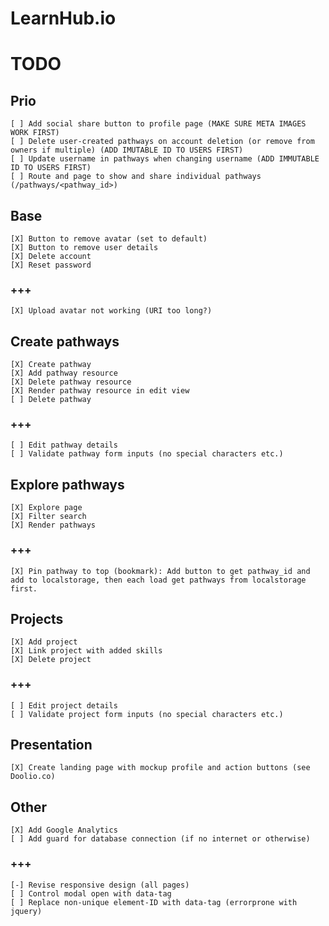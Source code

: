 # LearnHub.io

# TODO

## Prio
    
    [ ] Add social share button to profile page (MAKE SURE META IMAGES WORK FIRST)
    [ ] Delete user-created pathways on account deletion (or remove from owners if multiple) (ADD IMUTABLE ID TO USERS FIRST)
    [ ] Update username in pathways when changing username (ADD IMMUTABLE ID TO USERS FIRST)
    [ ] Route and page to show and share individual pathways (/pathways/<pathway_id>)

## Base

    [X] Button to remove avatar (set to default)
    [X] Button to remove user details
    [X] Delete account
    [X] Reset password

### +++
    
    [X] Upload avatar not working (URI too long?)

## Create pathways

    [X] Create pathway
    [X] Add pathway resource
    [X] Delete pathway resource
    [X] Render pathway resource in edit view
    [ ] Delete pathway

### +++
    
    [ ] Edit pathway details
    [ ] Validate pathway form inputs (no special characters etc.)

## Explore pathways

    [X] Explore page
    [X] Filter search
    [X] Render pathways

### +++

    [X] Pin pathway to top (bookmark): Add button to get pathway_id and add to localstorage, then each load get pathways from localstorage first.

## Projects

    [X] Add project
    [X] Link project with added skills
    [X] Delete project

### +++

    [ ] Edit project details
    [ ] Validate project form inputs (no special characters etc.)

## Presentation

    [X] Create landing page with mockup profile and action buttons (see Doolio.co)

## Other

    [X] Add Google Analytics
    [ ] Add guard for database connection (if no internet or otherwise)

### +++
    
    [-] Revise responsive design (all pages)
    [ ] Control modal open with data-tag
    [ ] Replace non-unique element-ID with data-tag (errorprone with jquery)

